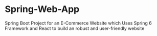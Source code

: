 # Spring-Web-App
Spring Boot Project for an E-Commerce Website which Uses Spring 6 Framework and React to build an robust and user-friendly website
